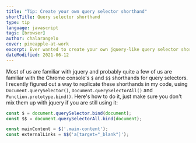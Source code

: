 ```yaml
---
title: "Tip: Create your own query selector shorthand"
shortTitle: Query selector shorthand
type: tip
language: javascript
tags: [browser]
author: chalarangelo
cover: pineapple-at-work
excerpt: Ever wanted to create your own jquery-like query selector shorthand? Here's how!
dateModified: 2021-06-12
---
```


Most of us are familiar with jquery and probably quite a few of us are familiar with the Chrome console's `$` and `$$` shorthands for query selectors. I recently figured out a way to replicate these shorthands in my code, using `Document.querySelector()`, `Document.querySelectorAll()` and `Function.prototype.bind()`. Here's how to do it, just make sure you don't mix them up with jquery if you are still using it:

```js
const $ = document.querySelector.bind(document);
const $$ = document.querySelectorAll.bind(document);

const mainContent = $('.main-content');
const externalLinks = $$('a[target="_blank"]');
```

